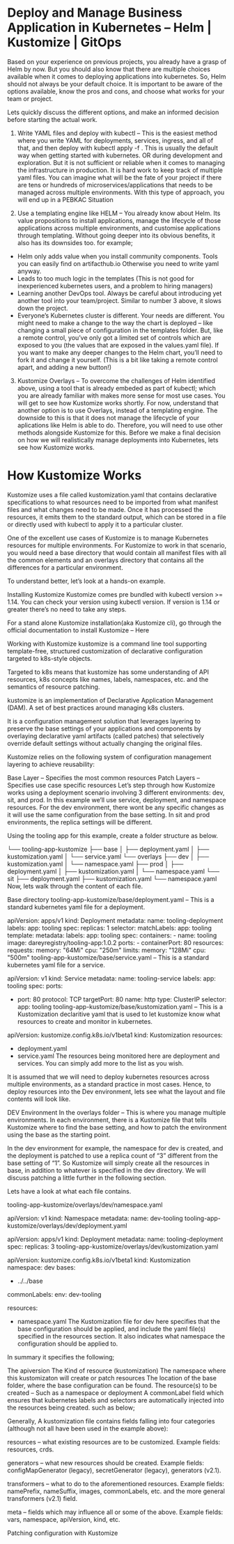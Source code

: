 # Deploy and Manage Business Application in Kubernetes – Helm | Kustomize | GitOps
Based on your experience on previous projects, you already have a grasp of Helm by now. But you should also know that there are multiple choices available when it comes to deploying applications into kubernetes. So, Helm should not always be your default choice. It is important to be aware of the options available, know the pros and cons, and choose what works for your team or project.

Lets quickly discuss the different options, and make an informed decision before starting the actual work.

1. Write YAML files and deploy with kubectl – This is the easiest method where you write YAML for deployments, services, ingress, and all of that, and then deploy with kubectl apply -f <YAML-FILE>. This is usually the default way when getting started with kubernetes. OR during development and exploration. But it is not sufficient or reliable when it comes to managing the infrastructure in production. It is hard work to keep track of multiple yaml files. You can imagine what will be the fate of your project if there are tens or hundreds of microservices/applications that needs to be managed across multiple environments. With this type of approach, you will end up in a PEBKAC Situation

2. Use a templating engine like HELM – You already know about Helm. Its value propositions to install applications, manage the lifecycle of those applications across multiple environments, and customise applications through templating. Without going deeper into its obvious benefits, it also has its downsides too. for example;

* Helm only adds value when you install community components. Tools you can easily find on artifacthub.io Otherwise you need to write yaml anyway.
* Leads to too much logic in the templates (This is not good for inexperienced kubernetes users, and a problem to hiring managers)
* Learning another DevOps tool. Always be careful about introducing yet another tool into your team/project. Similar to number 3 above, it slows down the project.
* Everyone’s Kubernetes cluster is different. Your needs are different. You might need to make a change to the way the chart is deployed – like changing a small piece of configuration in the templates folder. But, like a remote control, you’ve only got a limited set of controls which are exposed to you (the values that are exposed in the values.yaml file). If you want to make any deeper changes to the Helm chart, you’ll need to fork it and change it yourself. (This is a bit like taking a remote control apart, and adding a new button!)

3. Kustomize Overlays – To overcome the challenges of Helm identified above, using a tool that is already embeded as part of kubectl; which you are already familiar with makes more sense for most use cases. You will get to see how Kustomize works shortly. For now, understand that another option is to use Overlays, instead of a templating engine. The downside to this is that it does not manage the lifecycle of your aplications like Helm is able to do. Therefore, you will need to use other methods alongside Kustomize for this.
Before we make a final decision on how we will realistically manage deployments into Kubernetes, lets see how Kustomize works.

# How Kustomize Works
Kustomize uses a file called kustomization.yaml that contains declarative specifications to what resources need to be imported from what manifest files and what changes need to be made. Once it has processed the resources, it emits them to the standard output, which can be stored in a file or directly used with kubectl to apply it to a particular cluster.

One of the excellent use cases of Kustomize is to manage Kubernetes resources for multiple environments. For Kustomize to work in that scenario, you would need a base directory that would contain all manifest files with all the common elements and an overlays directory that contains all the differences for a particular environment.

To understand better, let’s look at a hands-on example.

Installing Kustomize
Kustomize comes pre bundled with kubectl version >= 1.14. You can check your version using kubectl version. If version is 1.14 or greater there’s no need to take any steps.

For a stand alone Kustomize installation(aka Kustomize cli), go through the official documentation to install Kustomize – Here

Working with Kustomize
kustomize is a command line tool supporting template-free, structured customization of declarative configuration targeted to k8s-style objects.

Targeted to k8s means that kustomize has some understanding of API resources, k8s concepts like names, labels, namespaces, etc. and the semantics of resource patching.

kustomize is an implementation of Declarative Application Management (DAM). A set of best practices around managing k8s clusters.

It is a configuration management solution that leverages layering to preserve the base settings of your applications and components by overlaying declarative yaml artifacts (called patches) that selectively override default settings without actually changing the original files.

Kustomize relies on the following system of configuration management layering to achieve reusability:

Base Layer – Specifies the most common resources
Patch Layers – Specifies use case specific resources
Let’s step through how Kustomize works using a deployment scenario involving 3 different environments: dev, sit, and prod. In this example we’ll use service, deployment, and namespace resources. For the dev environment, there wont be any specific changes as it will use the same configuration from the base setting. In sit and prod environments, the replica settings will be different.

Using the tooling app for this example, create a folder structure as below.

└── tooling-app-kustomize
    ├── base
    │   ├── deployment.yaml
    │   ├── kustomization.yaml
    │   └── service.yaml
    └── overlays
        ├── dev
        │   ├── kustomization.yaml
        │   └── namespace.yaml
        ├── prod
        │   ├── deployment.yaml
        │   ├── kustomization.yaml
        │   └── namespace.yaml
        └── sit
            ├── deployment.yaml
            ├── kustomization.yaml
            └── namespace.yaml
Now, lets walk through the content of each file.

Base directory
tooling-app-kustomize/base/deployment.yaml – This is a standard kubernetes yaml file for a deployment.

apiVersion: apps/v1
kind: Deployment
metadata:
  name: tooling-deployment
  labels:
    app: tooling
spec:
  replicas: 1
  selector:
    matchLabels:
      app: tooling
  template:
    metadata:
      labels:
        app: tooling
    spec:
      containers:
      - name: tooling
        image: dareyregistry/tooling-app:1.0.2
        ports:
        - containerPort: 80
        resources:
          requests:
            memory: "64Mi"
            cpu: "250m"
          limits:
            memory: "128Mi"
            cpu: "500m"
tooling-app-kustomize/base/service.yaml – This is a standard kubernetes yaml file for a service.

apiVersion: v1
kind: Service
metadata:
  name: tooling-service
  labels:
    app: tooling
spec:
  ports:
  - port: 80
    protocol: TCP
    targetPort: 80
    name: http
  type: ClusterIP
  selector:
    app: tooling
tooling-app-kustomize/base/kustomization.yaml – This is a Kustomization declaritive yaml that is used to let kustomize know what resources to create and monitor in kubernetes.

apiVersion: kustomize.config.k8s.io/v1beta1
kind: Kustomization
resources:
  - deployment.yaml
  - service.yaml
The resources being monitored here are deployment and services. You can simply add more to the list as you wish.

It is assumed that we will need to deploy kubernetes resources across multiple environments, as a standard practice in most cases. Hence, to deploy resources into the Dev environment, lets see what the layout and file contents will look like.

DEV Environment
In the overlays folder – This is where you manage multiple environments. In each environment, there is a Kustomize file that tells Kustomize where to find the base setting, and how to patch the environment using the base as the starting point.

In the dev environment for example, the namespace for dev is created, and the deployment is patched to use a replica count of “3” different from the base setting of “1”. So Kustomize will simply create all the resources in base, in addition to whatever is specified in the dev directory. We will discuss patching a little further in the following section.

Lets have a look at what each file contains.

tooling-app-kustomize/overlays/dev/namespace.yaml

apiVersion: v1
kind: Namespace
metadata:
  name: dev-tooling
tooling-app-kustomize/overlays/dev/deployment.yaml

apiVersion: apps/v1
kind: Deployment
metadata:
  name: tooling-deployment
spec:
  replicas: 3
tooling-app-kustomize/overlays/dev/kustomization.yaml

apiVersion: kustomize.config.k8s.io/v1beta1
kind: Kustomization
namespace: dev
bases:
- ../../base

commonLabels:
  env: dev-tooling

resources:
  - namespace.yaml
The Kustomization file for dev here specifies that the base configuration should be applied, and include the yaml file(s) specified in the resources section. It also indicates what namespace the configuration should be applied to.

In summary it specifies the following;

The apiversion
The Kind of resource (kustomization)
The namespace where this kustomizaton will create or patch resources
The location of the base folder, where the base configuration can be found.
The resource(s) to be created – Such as a namespace or deployment
A commonLabel field which ensures that kubernetes labels and selectors are automatically injected into the resources being created. such as below;

Generally, A kustomization file contains fields falling into four categories (although not all have been used in the example above):

resources – what existing resources are to be customized. Example fields: resources, crds.

generators – what new resources should be created. Example fields: configMapGenerator (legacy), secretGenerator (legacy), generators (v2.1).

transformers – what to do to the aforementioned resources. Example fields: namePrefix, nameSuffix, images, commonLabels, etc. and the more general transformers (v2.1) field.

meta – fields which may influence all or some of the above. Example fields: vars, namespace, apiVersion, kind, etc.

Patching configuration with Kustomize
